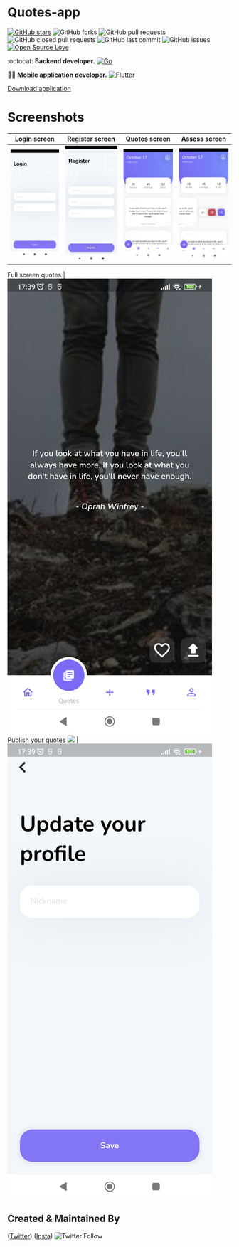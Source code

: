 # Quotes-app
[![GitHub stars](https://img.shields.io/github/stars/HopeQuotes/Quotes-app-?style=social)](https://github.com/HopeQuotes/Quotes-app-) 
![GitHub forks](https://img.shields.io/github/forks/HopeQuotes/Quotes-app-?style=social)
![GitHub pull requests](https://img.shields.io/github/issues-pr/HopeQuotes/Quotes-app-)
![GitHub closed pull requests](https://img.shields.io/github/issues-pr-closed/HopeQuotes/Quotes-app-) 
![GitHub last commit](https://img.shields.io/github/last-commit/HopeQuotes/Quotes-app-)
![GitHub issues](https://img.shields.io/github/issues-raw/HopeQuotes/Quotes-app-) 
[![Open Source Love](https://badges.frapsoft.com/os/v2/open-source.svg?v=103)](https://github.com/HopeQuotes/Quotes-app-)



:octocat: **Backend developer.**
 [![Go](https://img.shields.io/badge/go-%2300ADD8.svg?style=for-the-badge&logo=go&logoColor=white)](https://github.com/javlonrahimov)

👨‍🚀 **Mobile application developer.**
[![Flutter](https://img.shields.io/badge/Flutter-%2302569B.svg?style=for-the-badge&logo=Flutter&logoColor=white)](https://github.com/xaldarof)

[Download application](http://play.google.com/store/apps/details?id=com.example.quotes)


# Screenshots

|                                Login screen                                |                              Register screen                               |                               Quotes screen                                |                               Assess screen                                |
|:--------------------------------------------------------------------------:|:--------------------------------------------------------------------------:|:--------------------------------------------------------------------------:|:--------------------------------------------------------------------------:|
| ![](https://github.com/HopeQuotes/Quotes-app-/blob/main/screenshots/1.jpg) | ![](https://github.com/HopeQuotes/Quotes-app-/blob/main/screenshots/2.png) | ![](https://github.com/HopeQuotes/Quotes-app-/blob/main/screenshots/3.jpg) | ![](https://github.com/HopeQuotes/Quotes-app-/blob/main/screenshots/4.jpg) |
Full screen quotes
| ![](https://github.com/HopeQuotes/Quotes-app-/blob/main/screenshots/5.jpg)  Publish your quotes ![]([https://github.com/HopeQuotes/Quotes-app-/blob/main/screenshots/6.jpg](https://github.com/HopeQuotes/Quotes-app-/blob/main/screenshots/7.jpg)) | ![](https://github.com/HopeQuotes/Quotes-app-/blob/main/screenshots/8.jpg) 


## Created & Maintained By

([Twitter](https://www.twitter.com/xaldarof))  ([Insta](https://www.instagram.com/xaldarof))
![Twitter Follow](https://img.shields.io/twitter/follow/xaldarof?style=social)


